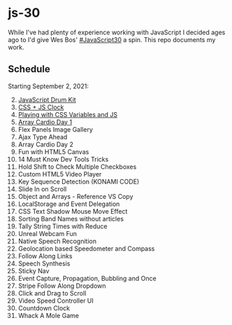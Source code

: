 # js-30

While I've had plenty of experience working with JavaScript
 I decided ages ago to I'd give Wes Bos' [#JavaScript30](https://javascript30.com/) a spin. This repo documents my work.

## Schedule

Starting September 2, 2021:

2. [JavaScript Drum Kit](https://github.com/mashdots/js-30/blob/main/solutions/01-JavaScript-Drum-Kit/script.js)
1. [CSS + JS Clock](https://github.com/mashdots/js-30/blob/main/solutions/02-CSS-JS-Clock/script.js)
1. [Playing with CSS Variables and JS](https://github.com/mashdots/js-30/blob/main/solutions/03-CSS-Variables-JS/script.js)
1. [Array Cardio Day 1](https://github.com/mashdots/js-30/blob/main/solutions/04-Array-Cardio-Day-1/index.html)
1. Flex Panels Image Gallery
1. Ajax Type Ahead
1. Array Cardio Day 2
1. Fun with HTML5 Canvas
1. 14 Must Know Dev Tools Tricks
1. Hold Shift to Check Multiple Checkboxes
1. Custom HTML5 Video Player
1. Key Sequence Detection (KONAMI CODE)
1. Slide In on Scroll
1. Object and Arrays - Reference VS Copy
1. LocalStorage and Event Delegation
1. CSS Text Shadow Mouse Move Effect
1. Sorting Band Names without articles
1. Tally String Times with Reduce
1. Unreal Webcam Fun
1. Native Speech Recognition
1. Geolocation based Speedometer and Compass
1. Follow Along Links
1. Speech Synthesis
1. Sticky Nav
1. Event Capture, Propagation, Bubbling and Once
1. Stripe Follow Along Dropdown
1. Click and Drag to Scroll
1. Video Speed Controller UI
1. Countdown Clock
1. Whack A Mole Game
